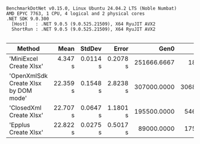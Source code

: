 ```

BenchmarkDotNet v0.15.0, Linux Ubuntu 24.04.2 LTS (Noble Numbat)
AMD EPYC 7763, 1 CPU, 4 logical and 2 physical cores
.NET SDK 9.0.300
  [Host]   : .NET 9.0.5 (9.0.525.21509), X64 RyuJIT AVX2
  ShortRun : .NET 9.0.5 (9.0.525.21509), X64 RyuJIT AVX2


```
| Method                               | Mean     | StdDev   | Error    | Gen0        | Gen1        | Gen2      | Allocated |
|------------------------------------- |---------:|---------:|---------:|------------:|------------:|----------:|----------:|
| &#39;MiniExcel Create Xlsx&#39;              |  4.347 s | 0.0114 s | 0.2078 s | 251666.6667 |   1833.3333 | 1666.6667 |   3.92 GB |
| &#39;OpenXmlSdk Create Xlsx by DOM mode&#39; | 22.359 s | 0.1548 s | 2.8238 s | 307000.0000 | 306833.3333 | 3833.3333 |   6.22 GB |
| &#39;ClosedXml Create Xlsx&#39;              | 22.707 s | 0.0647 s | 1.1801 s | 195500.0000 |  54666.6667 | 4166.6667 |   4.48 GB |
| &#39;Epplus Create Xlsx&#39;                 | 22.822 s | 0.0275 s | 0.5017 s |  89000.0000 |  17500.0000 | 6000.0000 |   2.51 GB |
